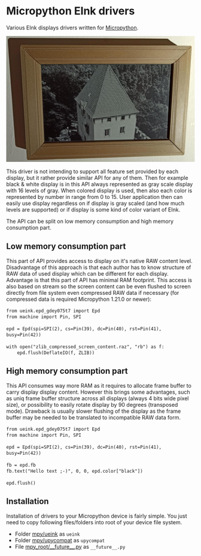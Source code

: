 # Micropython EInk drivers

Various EInk displays drivers written for [Micropython](https://docs.micropython.org/en/latest).

![EInk GDEY075T7](eink.jpeg)

This driver is not intending to support all feature set provided by each display, but it rather provide
similar API for any of them. Then for example black & white display is in this API always represented as
gray scale display with 16 levels of gray. When colored display is used, then also each color is represented
by number in range from 0 to 15. User application then can easily use display regardless on if display
is gray scaled (and how much levels are supported) or if display is some kind of color variant of EInk.

The API can be split on low memory consumption and high memory consumption part.


## Low memory consumption part

This part of API provides access to display on it's native RAW content level. Disadvantage of this approach
is that each author has to know structure of RAW data of used display which can be different for each display.
Advantage is that this part of API has minimal RAM footprint. This access is also based on stream so
the screen content can be even flushed to screen directly from file system even compressed RAW data
if necessary (for compressed data is required Micropython 1.21.0 or newer):

```
from ueink.epd_gdey075t7 import Epd
from machine import Pin, SPI

epd = Epd(spi=SPI(2), cs=Pin(39), dc=Pin(40), rst=Pin(41), busy=Pin(42))

with open("zlib_compressed_screen_content.raz", "rb") as f:
    epd.flush(DeflateIO(f, ZLIB))
```


## High memory consumption part

This API consumes way more RAM as it requires to allocate frame buffer to carry display display content.
However this brings some advantages, such as uniq frame buffer structure across all displays
(always 4 bits wide pixel size), or possibility to easily rotate display by 90 degrees (transposed mode).
Drawback is usually slower flushing of the display as the frame buffer may be needed to be translated
to incompatible RAW data form.

```
from ueink.epd_gdey075t7 import Epd
from machine import Pin, SPI

epd = Epd(spi=SPI(2), cs=Pin(39), dc=Pin(40), rst=Pin(41), busy=Pin(42))

fb = epd.fb
fb.text("Hello text ;-)", 0, 0, epd.color["black"])

epd.flush()
```


## Installation

Installation of drivers to your Micropython device is fairly simple. You just need to copy following files/folders
into root of your device file system.

- Folder [mpy/ueink](https://github.com/ondiiik/ueink/tree/main/mpy/ueink) as `ueink`
- Folder [mpy/upycompat](https://github.com/ondiiik/ueink/tree/main/mpy/upycompat) as `upycompat`
- File [mpy_root/\_\_future\_\_.py](https://github.com/ondiiik/ueink/blob/main/mpy_root/__future__.py) as `__future__.py`
